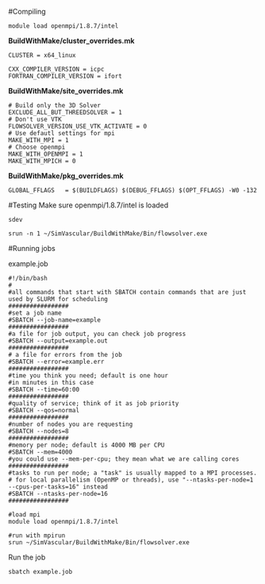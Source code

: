 #Compiling

~~~
module load openmpi/1.8.7/intel
~~~

**BuildWithMake/cluster_overrides.mk**
~~~
CLUSTER = x64_linux

CXX_COMPILER_VERSION = icpc
FORTRAN_COMPILER_VERSION = ifort
~~~

**BuildWithMake/site_overrides.mk**
~~~
# Build only the 3D Solver
EXCLUDE_ALL_BUT_THREEDSOLVER = 1
# Don't use VTK
FLOWSOLVER_VERSION_USE_VTK_ACTIVATE = 0
# Use defautl settings for mpi
MAKE_WITH_MPI = 1
# Choose openmpi
MAKE_WITH_OPENMPI = 1
MAKE_WITH_MPICH = 0
~~~

**BuildWithMake/pkg_overrides.mk**
~~~
GLOBAL_FFLAGS   = $(BUILDFLAGS) $(DEBUG_FFLAGS) $(OPT_FFLAGS) -W0 -132
~~~

#Testing
Make sure openmpi/1.8.7/intel is loaded

~~~
sdev
~~~

~~~
srun -n 1 ~/SimVascular/BuildWithMake/Bin/flowsolver.exe
~~~

#Running jobs

example.job
~~~
#!/bin/bash
#
#all commands that start with SBATCH contain commands that are just used by SLURM for scheduling
#################
#set a job name
#SBATCH --job-name=example
#################
#a file for job output, you can check job progress
#SBATCH --output=example.out
#################
# a file for errors from the job
#SBATCH --error=example.err
#################
#time you think you need; default is one hour
#in minutes in this case
#SBATCH --time=60:00
#################
#quality of service; think of it as job priority
#SBATCH --qos=normal
#################
#number of nodes you are requesting
#SBATCH --nodes=8
#################
#memory per node; default is 4000 MB per CPU
#SBATCH --mem=4000
#you could use --mem-per-cpu; they mean what we are calling cores
#################
#tasks to run per node; a "task" is usually mapped to a MPI processes.
# for local parallelism (OpenMP or threads), use "--ntasks-per-node=1 --cpus-per-tasks=16" instead
#SBATCH --ntasks-per-node=16
#################

#load mpi
module load openmpi/1.8.7/intel

#run with mpirun
srun ~/SimVascular/BuildWithMake/Bin/flowsolver.exe
~~~

Run the job
~~~
sbatch example.job
~~~


